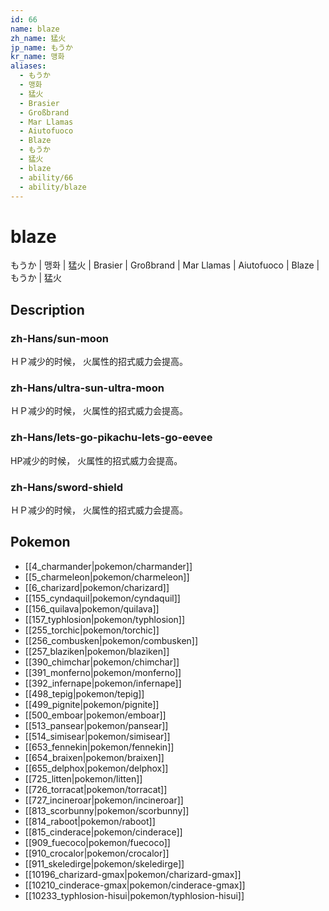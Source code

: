 ```yaml
---
id: 66
name: blaze
zh_name: 猛火
jp_name: もうか
kr_name: 맹화
aliases:
  - もうか
  - 맹화
  - 猛火
  - Brasier
  - Großbrand
  - Mar Llamas
  - Aiutofuoco
  - Blaze
  - もうか
  - 猛火
  - blaze
  - ability/66
  - ability/blaze
---
```

# blaze

もうか | 맹화 | 猛火 | Brasier | Großbrand | Mar Llamas | Aiutofuoco | Blaze | もうか | 猛火

## Description

### zh-Hans/sun-moon

ＨＰ减少的时候，
火属性的招式威力会提高。

### zh-Hans/ultra-sun-ultra-moon

ＨＰ减少的时候，
火属性的招式威力会提高。

### zh-Hans/lets-go-pikachu-lets-go-eevee

HP减少的时候，
火属性的招式威力会提高。

### zh-Hans/sword-shield

ＨＰ减少的时候，
火属性的招式威力会提高。

## Pokemon

- [[4_charmander|pokemon/charmander]]
- [[5_charmeleon|pokemon/charmeleon]]
- [[6_charizard|pokemon/charizard]]
- [[155_cyndaquil|pokemon/cyndaquil]]
- [[156_quilava|pokemon/quilava]]
- [[157_typhlosion|pokemon/typhlosion]]
- [[255_torchic|pokemon/torchic]]
- [[256_combusken|pokemon/combusken]]
- [[257_blaziken|pokemon/blaziken]]
- [[390_chimchar|pokemon/chimchar]]
- [[391_monferno|pokemon/monferno]]
- [[392_infernape|pokemon/infernape]]
- [[498_tepig|pokemon/tepig]]
- [[499_pignite|pokemon/pignite]]
- [[500_emboar|pokemon/emboar]]
- [[513_pansear|pokemon/pansear]]
- [[514_simisear|pokemon/simisear]]
- [[653_fennekin|pokemon/fennekin]]
- [[654_braixen|pokemon/braixen]]
- [[655_delphox|pokemon/delphox]]
- [[725_litten|pokemon/litten]]
- [[726_torracat|pokemon/torracat]]
- [[727_incineroar|pokemon/incineroar]]
- [[813_scorbunny|pokemon/scorbunny]]
- [[814_raboot|pokemon/raboot]]
- [[815_cinderace|pokemon/cinderace]]
- [[909_fuecoco|pokemon/fuecoco]]
- [[910_crocalor|pokemon/crocalor]]
- [[911_skeledirge|pokemon/skeledirge]]
- [[10196_charizard-gmax|pokemon/charizard-gmax]]
- [[10210_cinderace-gmax|pokemon/cinderace-gmax]]
- [[10233_typhlosion-hisui|pokemon/typhlosion-hisui]]

